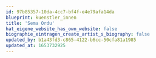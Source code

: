 ```yaml
---
id: 97b85357-10da-4cc7-bf4f-e4e79afa14da
blueprint: kuenstler_innen
title: 'Sema Ordu'
hat_eigene_website_has_own_website: false
biographie_eintragen_create_artist_s_biography: false
updated_by: b1a43fd3-c865-4122-b6cc-50cfa81a1985
updated_at: 1653732925
---
```

